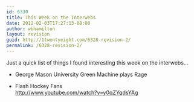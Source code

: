 ```yaml
---
id: 6330
title: This Week on the Interwebs
date: 2012-02-03T17:27:13-08:00
author: wbhamilton
layout: revision
guid: http://1twentyeight.com/6328-revision-2/
permalink: /6328-revision-2/
---
```

Just a quick list of things I found interesting this week on the interwebs&#8230;

  * George Mason University Green Machine plays Rage  
    
  * Flash Hockey Fans  
    <http://www.youtube.com/watch?v=y0qZYqdsYAg>
